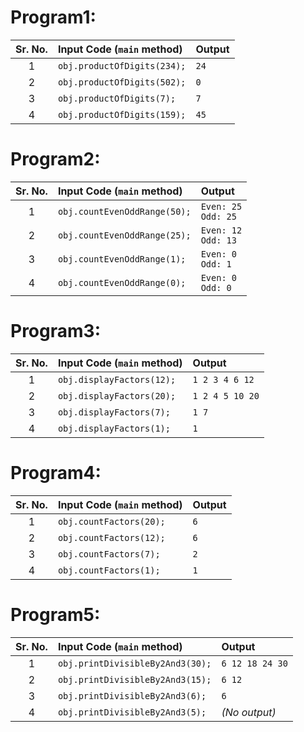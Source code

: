 # Program1:
| Sr. No. | Input Code (`main` method) | Output |
| :---: | :--- | :--- |
| 1 | `obj.productOfDigits(234);` | `24` |
| 2 | `obj.productOfDigits(502);` | `0` |
| 3 | `obj.productOfDigits(7);` | `7` |
| 4 | `obj.productOfDigits(159);` | `45` |

# Program2:
| Sr. No. | Input Code (`main` method) | Output |
| :---: | :--- | :--- |
| 1 | `obj.countEvenOddRange(50);` | `Even: 25`<br>`Odd: 25` |
| 2 | `obj.countEvenOddRange(25);` | `Even: 12`<br>`Odd: 13` |
| 3 | `obj.countEvenOddRange(1);` | `Even: 0`<br>`Odd: 1` |
| 4 | `obj.countEvenOddRange(0);` | `Even: 0`<br>`Odd: 0` |

# Program3:
| Sr. No. | Input Code (`main` method) | Output |
| :---: | :--- | :--- |
| 1 | `obj.displayFactors(12);` | `1 2 3 4 6 12` |
| 2 | `obj.displayFactors(20);` | `1 2 4 5 10 20` |
| 3 | `obj.displayFactors(7);` | `1 7` |
| 4 | `obj.displayFactors(1);` | `1` |

# Program4:
| Sr. No. | Input Code (`main` method) | Output |
| :---: | :--- | :--- |
| 1 | `obj.countFactors(20);` | `6` |
| 2 | `obj.countFactors(12);` | `6` |
| 3 | `obj.countFactors(7);` | `2` |
| 4 | `obj.countFactors(1);` | `1` |

# Program5:
| Sr. No. | Input Code (`main` method) | Output |
| :---: | :--- | :--- |
| 1 | `obj.printDivisibleBy2And3(30);` | `6 12 18 24 30` |
| 2 | `obj.printDivisibleBy2And3(15);` | `6 12` |
| 3 | `obj.printDivisibleBy2And3(6);` | `6` |
| 4 | `obj.printDivisibleBy2And3(5);` | *(No output)* |
